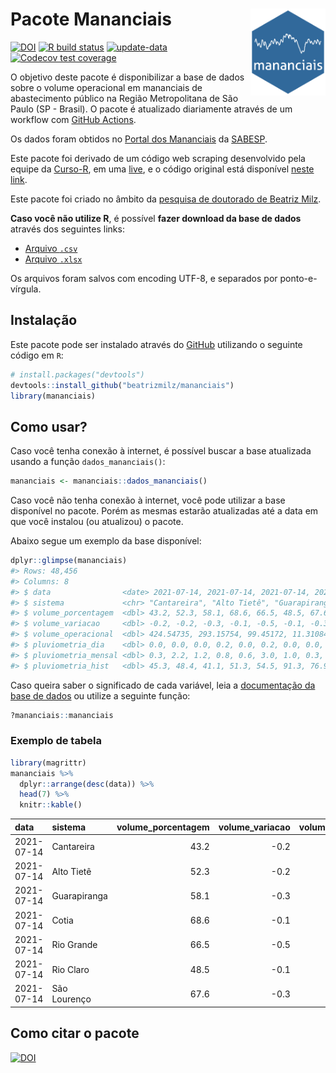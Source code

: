 
<!-- README.md is generated from README.Rmd. Please edit that file -->

# Pacote Mananciais <img src="man/figures/hexlogo.png" align="right" width = "120px"/>

<!-- badges: start -->

[![DOI](https://zenodo.org/badge/DOI/10.5281/zenodo.4733056.svg)](https://doi.org/10.5281/zenodo.4733056)
[![R build
status](https://github.com/beatrizmilz/mananciais/workflows/R-CMD-check/badge.svg)](https://github.com/beatrizmilz/mananciais/actions)
[![update-data](https://github.com/beatrizmilz/mananciais/actions/workflows/2-update_data.yaml/badge.svg)](https://github.com/beatrizmilz/mananciais/actions/workflows/2-update_data.yaml)
[![Codecov test
coverage](https://codecov.io/gh/beatrizmilz/mananciais/branch/master/graph/badge.svg)](https://codecov.io/gh/beatrizmilz/mananciais?branch=master)
<!-- badges: end -->

O objetivo deste pacote é disponibilizar a base de dados sobre o volume
operacional em mananciais de abastecimento público na Região
Metropolitana de São Paulo (SP - Brasil). O pacote é atualizado
diariamente através de um workflow com [GitHub
Actions](https://github.com/beatrizmilz/mananciais/actions).

Os dados foram obtidos no [Portal dos
Mananciais](http://mananciais.sabesp.com.br/Situacao) da
[SABESP](http://site.sabesp.com.br/site/Default.aspx).

Este pacote foi derivado de um código web scraping desenvolvido pela
equipe da [Curso-R](https://www.curso-r.com/), em uma
[live](https://youtu.be/jvZIxrMmOcQ), e o código original está
disponível [neste
link](https://github.com/curso-r/lives/blob/master/drafts/20200730_scraper_sabesp.R).

Este pacote foi criado no âmbito da [pesquisa de doutorado de Beatriz
Milz](https://beatrizmilz.github.io/tese/).

**Caso você não utilize R**, é possível **fazer download da base de
dados** através dos seguintes links:

  - [Arquivo
    `.csv`](https://github.com/beatrizmilz/mananciais/raw/master/inst/extdata/mananciais.csv)
  - [Arquivo
    `.xlsx`](https://github.com/beatrizmilz/mananciais/blob/master/inst/extdata/mananciais.xlsx?raw=true)

Os arquivos foram salvos com encoding UTF-8, e separados por
ponto-e-vírgula.

## Instalação

Este pacote pode ser instalado através do [GitHub](https://github.com/)
utilizando o seguinte código em `R`:

``` r
# install.packages("devtools")
devtools::install_github("beatrizmilz/mananciais")
library(mananciais)
```

## Como usar?

Caso você tenha conexão à internet, é possível buscar a base atualizada
usando a função `dados_mananciais()`:

``` r
mananciais <- mananciais::dados_mananciais() 
```

Caso você não tenha conexão à internet, você pode utilizar a base
disponível no pacote. Porém as mesmas estarão atualizadas até a data em
que você instalou (ou atualizou) o pacote.

Abaixo segue um exemplo da base disponível:

``` r
dplyr::glimpse(mananciais)
#> Rows: 48,456
#> Columns: 8
#> $ data                <date> 2021-07-14, 2021-07-14, 2021-07-14, 2021-07-14, 2…
#> $ sistema             <chr> "Cantareira", "Alto Tietê", "Guarapiranga", "Cotia…
#> $ volume_porcentagem  <dbl> 43.2, 52.3, 58.1, 68.6, 66.5, 48.5, 67.6, 43.4, 52…
#> $ volume_variacao     <dbl> -0.2, -0.2, -0.3, -0.1, -0.5, -0.1, -0.3, -0.1, -0…
#> $ volume_operacional  <dbl> 424.54735, 293.15754, 99.45172, 11.31084, 74.64446…
#> $ pluviometria_dia    <dbl> 0.0, 0.0, 0.0, 0.2, 0.0, 0.2, 0.0, 0.0, 0.1, 0.2, …
#> $ pluviometria_mensal <dbl> 0.3, 2.2, 1.2, 0.8, 0.6, 3.0, 1.0, 0.3, 2.2, 1.2, …
#> $ pluviometria_hist   <dbl> 45.3, 48.4, 41.1, 51.3, 54.5, 91.3, 76.9, 45.3, 48…
```

Caso queira saber o significado de cada variável, leia a [documentação
da base de
dados](https://beatrizmilz.github.io/mananciais/reference/mananciais.html)
ou utilize a seguinte função:

``` r
?mananciais::mananciais
```

### Exemplo de tabela

``` r
library(magrittr)
mananciais %>% 
  dplyr::arrange(desc(data)) %>% 
  head(7) %>%
  knitr::kable()
```

| data       | sistema      | volume\_porcentagem | volume\_variacao | volume\_operacional | pluviometria\_dia | pluviometria\_mensal | pluviometria\_hist |
| :--------- | :----------- | ------------------: | ---------------: | ------------------: | ----------------: | -------------------: | -----------------: |
| 2021-07-14 | Cantareira   |                43.2 |            \-0.2 |           424.54735 |               0.0 |                  0.3 |               45.3 |
| 2021-07-14 | Alto Tietê   |                52.3 |            \-0.2 |           293.15754 |               0.0 |                  2.2 |               48.4 |
| 2021-07-14 | Guarapiranga |                58.1 |            \-0.3 |            99.45172 |               0.0 |                  1.2 |               41.1 |
| 2021-07-14 | Cotia        |                68.6 |            \-0.1 |            11.31084 |               0.2 |                  0.8 |               51.3 |
| 2021-07-14 | Rio Grande   |                66.5 |            \-0.5 |            74.64446 |               0.0 |                  0.6 |               54.5 |
| 2021-07-14 | Rio Claro    |                48.5 |            \-0.1 |             6.62862 |               0.2 |                  3.0 |               91.3 |
| 2021-07-14 | São Lourenço |                67.6 |            \-0.3 |            60.00797 |               0.0 |                  1.0 |               76.9 |

## Como citar o pacote

[![DOI](https://zenodo.org/badge/DOI/10.5281/zenodo.4733056.svg)](https://doi.org/10.5281/zenodo.4733056)
